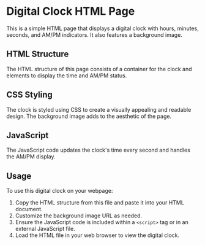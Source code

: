 # Digital Clock HTML Page

This is a simple HTML page that displays a digital clock with hours, minutes, seconds, and AM/PM indicators. It also features a background image.

## HTML Structure

The HTML structure of this page consists of a container for the clock and elements to display the time and AM/PM status.

## CSS Styling

The clock is styled using CSS to create a visually appealing and readable design. The background image adds to the aesthetic of the page.

## JavaScript

The JavaScript code updates the clock's time every second and handles the AM/PM display.

## Usage

To use this digital clock on your webpage:

1. Copy the HTML structure from this file and paste it into your HTML document.
2. Customize the background image URL as needed.
3. Ensure the JavaScript code is included within a `<script>` tag or in an external JavaScript file.
4. Load the HTML file in your web browser to view the digital clock.


